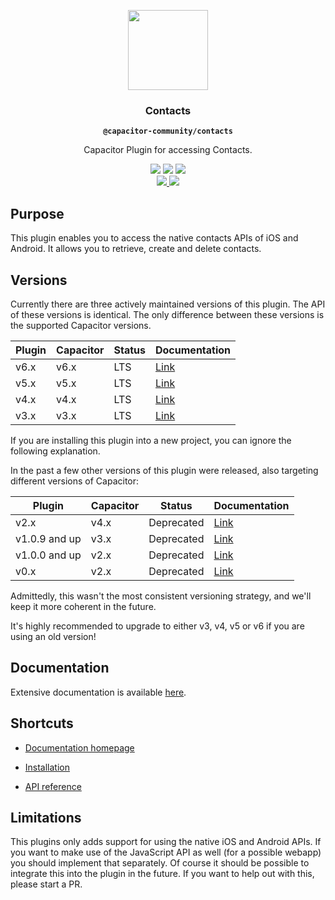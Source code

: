 <p align="center">
  <img src="https://user-images.githubusercontent.com/236501/85893648-1c92e880-b7a8-11ea-926d-95355b8175c7.png" width="128" height="128" />
</p>

<h3 id="home" align="center">Contacts</h3>

<p align="center"><strong><code>@capacitor-community/contacts</code></strong></p>

<p align="center">Capacitor Plugin for accessing Contacts.</p>

<p align="center">
  <img src="https://img.shields.io/badge/supported%20capacitor%20versions-v3,%20v4,%20v5%20and%20v6-blue?logo=Capacitor&style=flat-square" />
  <img src="https://img.shields.io/maintenance/yes/2024?style=flat-square" />
  <a href="https://www.npmjs.com/package/@capacitor-community/contacts">
    <img src="https://img.shields.io/npm/l/@capacitor-community/contacts?style=flat-square" />
  </a>
  <br>
  <a href="https://www.npmjs.com/package/@capacitor-community/contacts">
    <img src="https://img.shields.io/npm/dw/@capacitor-community/contacts?style=flat-square" />
  </a>
  <a href="https://www.npmjs.com/package/@capacitor-community/contacts">
    <img src="https://img.shields.io/npm/v/@capacitor-community/contacts?style=flat-square" />
  </a>
</p>

## Purpose

This plugin enables you to access the native contacts APIs of iOS and Android. It allows you to retrieve, create and delete contacts.

## Versions

Currently there are three actively maintained versions of this plugin. The API of these versions is identical. The only difference between these versions is the supported Capacitor versions.

| Plugin | Capacitor | Status | Documentation                                           |
| ------ | --------- | ------ | ------------------------------------------------------- |
| v6.x   | v6.x      | LTS    | [Link](https://capacitor-community.github.io/contacts/) |
| v5.x   | v5.x      | LTS    | [Link](https://capacitor-community.github.io/contacts/) |
| v4.x   | v4.x      | LTS    | [Link](https://capacitor-community.github.io/contacts/) |
| v3.x   | v3.x      | LTS    | [Link](https://capacitor-community.github.io/contacts/) |

If you are installing this plugin into a new project, you can ignore the following explanation.

In the past a few other versions of this plugin were released, also targeting different versions of Capacitor:

| Plugin        | Capacitor | Status     | Documentation                                                                                                   |
| ------------- | --------- | ---------- | --------------------------------------------------------------------------------------------------------------- |
| v2.x          | v4.x      | Deprecated | [Link](https://github.com/capacitor-community/contacts/blob/v2.0.0/README.md)                                   |
| v1.0.9 and up | v3.x      | Deprecated | [Link](https://github.com/capacitor-community/contacts/blob/1.1.3/README.md)                                    |
| v1.0.0 and up | v2.x      | Deprecated | [Link](https://github.com/capacitor-community/contacts/blob/0cb99be68dc8ee4547c75f932872bd065f5509d2/README.md) |
| v0.x          | v2.x      | Deprecated | [Link](https://github.com/capacitor-community/contacts/blob/0.1.1/README.md)                                    |

Admittedly, this wasn't the most consistent versioning strategy, and we'll keep it more coherent in the future.

It's highly recommended to upgrade to either v3, v4, v5 or v6 if you are using an old version!

<p class="hide-next-element"></p>

## Documentation

<p class="hide-next-element"></p>

Extensive documentation is available [here](https://capacitor-community.github.io/contacts/).

<p class="hide-next-element"></p>

## Shortcuts

<p class="hide-next-element"></p>

- [Documentation homepage](https://capacitor-community.github.io/contacts/)

- [Installation](https://capacitor-community.github.io/contacts/#/getting-started-installation)

- [API reference](https://capacitor-community.github.io/contacts/#/api)

<!-- - [Examples](https://github.com/capacitor-community/contacts-examples) -->

## Limitations

This plugins only adds support for using the native iOS and Android APIs. If you want to make use of the JavaScript API as well (for a possible webapp) you should implement that separately. Of course it should be possible to integrate this into the plugin in the future. If you want to help out with this, please start a PR.
